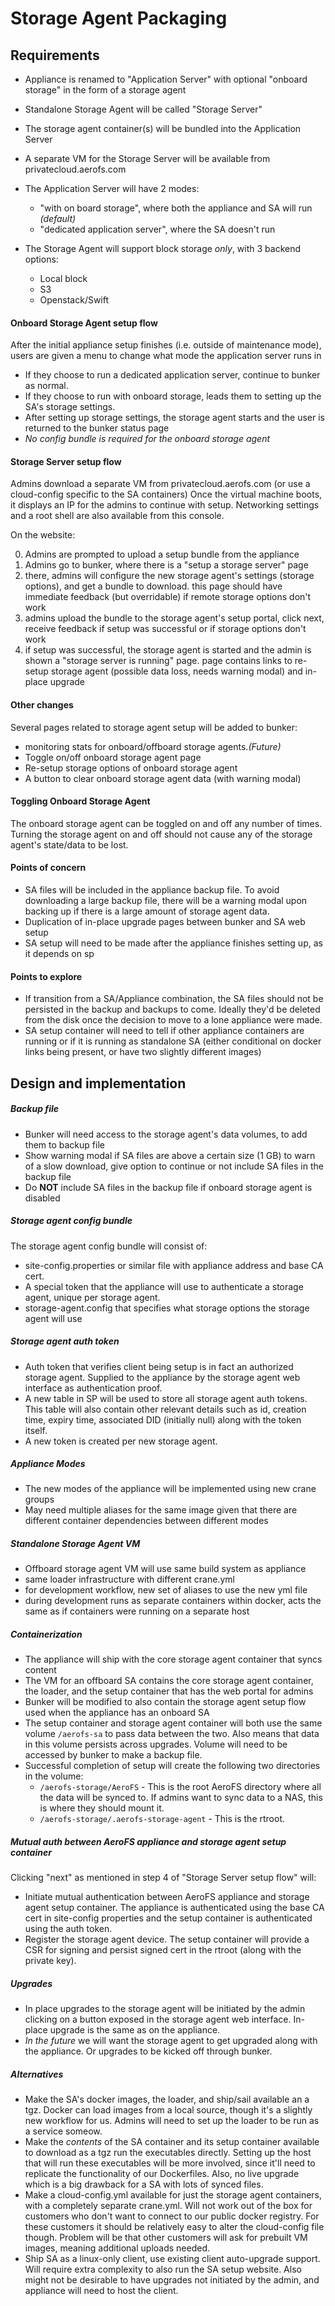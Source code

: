 # Storage Agent Packaging

## Requirements

- Appliance is renamed to "Application Server" with optional "onboard storage"
in the form of a storage agent
- Standalone Storage Agent will be called "Storage Server"

- The storage agent container(s) will be bundled into the Application Server
- A separate VM for the Storage Server will 
be available from privatecloud.aerofs.com
- The Application Server will have 2 modes:
    - "with on board storage", where both the appliance and SA will run *(default)*
    - "dedicated application server", where the SA doesn't run
- The Storage Agent will support block storage *only*, with 3 backend options:
    - Local block
    - S3
    - Openstack/Swift

#### Onboard Storage Agent setup flow

After the initial appliance setup finishes (i.e. outside of maintenance mode),
      users are given a menu to change what mode the application server runs in

- If they choose to run a dedicated application server, continue to bunker 
as normal.
- If they choose to run with onboard storage, leads them to setting
up the SA's storage settings.
- After setting up storage settings, the storage agent starts and the user is
returned to the bunker status page
- *No config bundle is required for the onboard storage agent*

#### Storage Server setup flow

Admins download a separate VM from privatecloud.aerofs.com (or use a
cloud-config specific to the SA containers) Once the virtual machine
boots, it displays an IP for the admins to continue with setup. Networking
settings and a root shell are also available from this console.

On the website:

0. Admins are prompted to upload a setup bundle from the appliance
0. Admins go to bunker, where there is a "setup a storage server" page
0. there, admins will configure the new storage agent's settings
   (storage options), and get a bundle to download. this page should have
   immediate feedback (but overridable) if remote storage options don't work
0. admins upload the bundle to the storage agent's setup portal, click next,
   receive feedback if setup was successful or if storage options don't work
0. if setup was successful, the storage agent is started and the admin is shown
   a "storage server is running" page. page contains links to re-setup storage
   agent (possible data loss, needs warning modal) and in-place upgrade


#### Other changes

Several pages related to storage agent setup will be added to bunker:

- monitoring stats for onboard/offboard storage agents.*(Future)*
- Toggle on/off onboard storage agent page
- Re-setup storage options of onboard storage agent
- A button to clear onboard storage agent data (with warning modal)


#### Toggling Onboard Storage Agent

The onboard storage agent can be toggled on and off any number of times.
Turning the storage agent on and off should not cause any of the storage agent's
state/data to be lost.

#### Points of concern

- SA files will be included in the appliance backup file. To avoid downloading a
large backup file, there will be a warning modal upon backing up if there is a
large amount of storage agent data.
- Duplication of in-place upgrade pages between bunker and SA web setup
- SA setup will need to be made after the appliance finishes setting up, as it
depends on sp

#### Points to explore

- If transition from a SA/Appliance combination, the SA files should not be
persisted in the backup and backups to come. Ideally they'd be deleted from the
disk once the decision to move to a lone appliance were made.
- SA setup container will need to tell if other appliance containers are running
or if it is running as standalone SA (either conditional on docker links being
present, or have two slightly different images)


## Design and implementation

##### Backup file
- Bunker will need access to the storage agent's data volumes, to add them to
backup file
- Show warning modal if SA files are above a certain size (1 GB) to warn of a
slow download, give option to continue or not include SA files in the backup
file
- Do **NOT** include SA files in the backup file if onboard storage agent is
disabled

##### Storage agent config bundle

The storage agent config bundle will consist of:

- site-config.properties or similar file with appliance address and base CA
cert.
- A special token that the appliance will use to authenticate a storage agent,
    unique per storage agent.
- storage-agent.config that specifies what storage options the storage agent
will use

##### Storage agent auth token

- Auth token that verifies client being setup is in fact an authorized storage
agent.  Supplied to the appliance by the storage agent web interface as
authentication proof.
- A new table in SP will be used to store all storage agent auth tokens. This
table will also contain other relevant details such as id, creation time, expiry
time, associated DID (initially null) along with the token itself.
- A new token is created per new storage agent.

##### Appliance Modes

- The new modes of the appliance will be implemented using new crane groups
- May need multiple aliases for the same image given that there are different
container dependencies between different modes

##### Standalone Storage Agent VM

- Offboard storage agent VM will use same build system as appliance
- same loader infrastructure with different crane.yml
- for development workflow, new set of aliases to use the new yml file
- during development runs as separate containers within docker, acts the same
as if containers were running on a separate host

##### Containerization

- The appliance will ship with the core storage agent container that syncs
content
- The VM for an offboard SA contains the core storage agent container, the
loader, and the setup container that has the web portal for admins
- Bunker will be modified to also contain the storage agent setup flow used when
the appliance has an onboard SA
- The setup container and storage agent container will both use the same volume
`/aerofs-sa` to pass data between the two. Also means that data in this volume
persists across upgrades. Volume will need to be accessed by bunker to make a
backup file.
- Successful completion of setup will create the following two directories in
the volume:
    - `/aerofs-storage/AeroFS` - This is the root AeroFS directory where all the data
    will be synced to. If admins want to sync data to a NAS, this is where they
    should mount it.
    - `/aerofs-storage/.aerofs-storage-agent` -  This is the rtroot.

##### Mutual auth between AeroFS appliance and storage agent setup container

Clicking "next" as mentioned in step 4 of "Storage Server setup flow"
will:

- Initiate mutual authentication between AeroFS appliance and storage agent
setup container. The appliance is authenticated using the base CA cert in
site-config properties and the setup container is authenticated using the auth
token.
- Register the storage agent device. The setup container will provide a CSR for
signing and persist signed cert in the rtroot (along with the private key).

##### Upgrades

- In place upgrades to the storage agent will be initiated by the admin clicking
on a button exposed in the storage agent web interface. In-place upgrade is the
same as on the appliance.
- *In the future* we will want the storage agent to get upgraded along with the
appliance. Or upgrades to be kicked off through bunker.


##### Alternatives

- Make the SA's docker images, the loader, and ship/sail available an a tgz.
Docker can load images from a local source, though it's a slightly new workflow
for us. Admins will need to set up the loader to be run as a service someow.
- Make the _contents_ of the SA container and its setup container available to
download as a tgz run the executables directly. Setting up the host that will
run these executables will be more involved, since it'll need to replicate the
functionality of our Dockerfiles. Also, no live upgrade which is a big drawback
for a SA with lots of synced files.
- Make a cloud-config.yml available for just the storage agent containers, with
a completely separate crane.yml. Will not work out of the box for customers who
don't want to connect to our public docker registry. For these customers it
should be relatively easy to alter the cloud-config file though. Problem will be
that other customers will ask for prebuilt VM images, meaning additional uploads
needed.
- Ship SA as a linux-only client, use existing client auto-upgrade support. Will
require extra complexity to also run the SA setup website. Also might not be
desirable to have upgrades not initiated by the admin, and appliance will need
to host the client.

